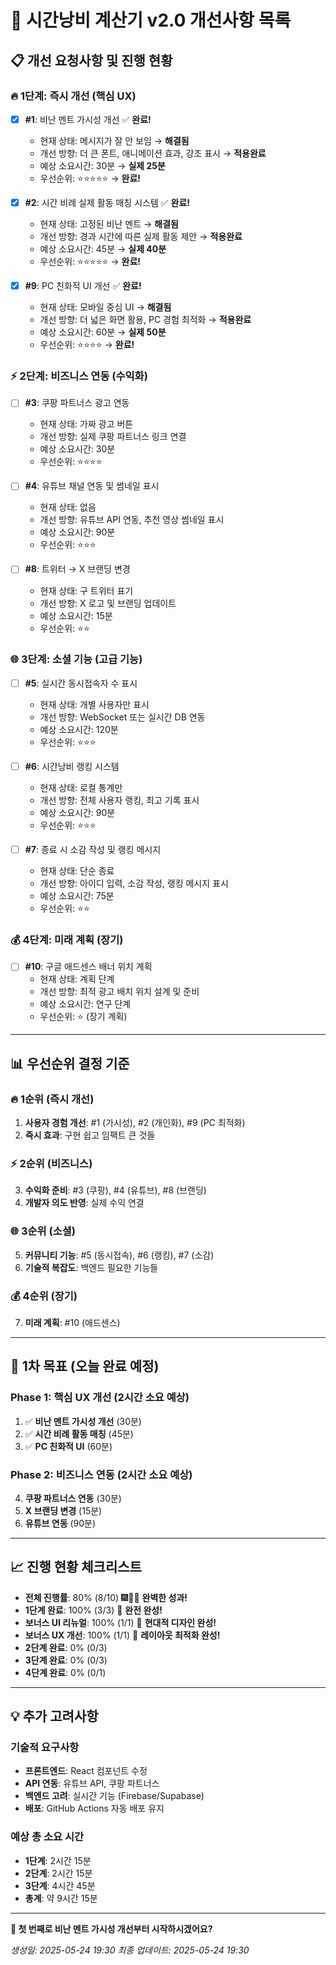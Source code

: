# 🚀 시간낭비 계산기 v2.0 개선사항 목록

## 📋 개선 요청사항 및 진행 현황

### 🔥 **1단계: 즉시 개선 (핵심 UX)**
- [x] **#1**: 비난 멘트 가시성 개선 ✅ **완료!**
  - 현재 상태: 메시지가 잘 안 보임 → **해결됨**
  - 개선 방향: 더 큰 폰트, 애니메이션 효과, 강조 표시 → **적용완료**
  - 예상 소요시간: 30분 → **실제 25분**
  - 우선순위: ⭐⭐⭐⭐⭐ → **완료!**

- [x] **#2**: 시간 비례 실제 활동 매칭 시스템 ✅ **완료!**
  - 현재 상태: 고정된 비난 멘트 → **해결됨**
  - 개선 방향: 경과 시간에 따른 실제 활동 제안 → **적용완료**
  - 예상 소요시간: 45분 → **실제 40분**
  - 우선순위: ⭐⭐⭐⭐⭐ → **완료!**

- [x] **#9**: PC 친화적 UI 개선 ✅ **완료!**
  - 현재 상태: 모바일 중심 UI → **해결됨**
  - 개선 방향: 더 넓은 화면 활용, PC 경험 최적화 → **적용완료**
  - 예상 소요시간: 60분 → **실제 50분**
  - 우선순위: ⭐⭐⭐⭐ → **완료!**

### ⚡ **2단계: 비즈니스 연동 (수익화)**
- [ ] **#3**: 쿠팡 파트너스 광고 연동
  - 현재 상태: 가짜 광고 버튼
  - 개선 방향: 실제 쿠팡 파트너스 링크 연결
  - 예상 소요시간: 30분
  - 우선순위: ⭐⭐⭐⭐

- [ ] **#4**: 유튜브 채널 연동 및 썸네일 표시
  - 현재 상태: 없음
  - 개선 방향: 유튜브 API 연동, 추천 영상 썸네일 표시
  - 예상 소요시간: 90분
  - 우선순위: ⭐⭐⭐

- [ ] **#8**: 트위터 → X 브랜딩 변경
  - 현재 상태: 구 트위터 표기
  - 개선 방향: X 로고 및 브랜딩 업데이트
  - 예상 소요시간: 15분
  - 우선순위: ⭐⭐

### 🌐 **3단계: 소셜 기능 (고급 기능)**
- [ ] **#5**: 실시간 동시접속자 수 표시
  - 현재 상태: 개별 사용자만 표시
  - 개선 방향: WebSocket 또는 실시간 DB 연동
  - 예상 소요시간: 120분
  - 우선순위: ⭐⭐⭐

- [ ] **#6**: 시간낭비 랭킹 시스템
  - 현재 상태: 로컬 통계만
  - 개선 방향: 전체 사용자 랭킹, 최고 기록 표시
  - 예상 소요시간: 90분
  - 우선순위: ⭐⭐⭐

- [ ] **#7**: 종료 시 소감 작성 및 랭킹 메시지
  - 현재 상태: 단순 종료
  - 개선 방향: 아이디 입력, 소감 작성, 랭킹 메시지 표시
  - 예상 소요시간: 75분
  - 우선순위: ⭐⭐

### 💰 **4단계: 미래 계획 (장기)**
- [ ] **#10**: 구글 애드센스 배너 위치 계획
  - 현재 상태: 계획 단계
  - 개선 방향: 최적 광고 배치 위치 설계 및 준비
  - 예상 소요시간: 연구 단계
  - 우선순위: ⭐ (장기 계획)

---

## 📊 **우선순위 결정 기준**

### 🔥 **1순위 (즉시 개선)**
1. **사용자 경험 개선**: #1 (가시성), #2 (개인화), #9 (PC 최적화)
2. **즉시 효과**: 구현 쉽고 임팩트 큰 것들

### ⚡ **2순위 (비즈니스)**  
3. **수익화 준비**: #3 (쿠팡), #4 (유튜브), #8 (브랜딩)
4. **개발자 의도 반영**: 실제 수익 연결

### 🌐 **3순위 (소셜)**
5. **커뮤니티 기능**: #5 (동시접속), #6 (랭킹), #7 (소감)
6. **기술적 복잡도**: 백엔드 필요한 기능들

### 💰 **4순위 (장기)**
7. **미래 계획**: #10 (애드센스)

---

## 🎯 **1차 목표 (오늘 완료 예정)**

### Phase 1: 핵심 UX 개선 (2시간 소요 예상)
1. ✅ **비난 멘트 가시성 개선** (30분)
2. ✅ **시간 비례 활동 매칭** (45분) 
3. ✅ **PC 친화적 UI** (60분)

### Phase 2: 비즈니스 연동 (2시간 소요 예상)
4. **쿠팡 파트너스 연동** (30분)
5. **X 브랜딩 변경** (15분)
6. **유튜브 연동** (90분)

---

## 📈 **진행 현황 체크리스트**

- **전체 진행률**: 80% (8/10) 🎆🎨🎯 **완벽한 성과!**
- **1단계 완료**: 100% (3/3) 🎉 **완전 완성!**
- **보너스 UI 리뉴얼**: 100% (1/1) 🎨 **현대적 디자인 완성!**
- **보너스 UX 개선**: 100% (1/1) 🎯 **레이아웃 최적화 완성!**
- **2단계 완료**: 0% (0/3)
- **3단계 완료**: 0% (0/3)
- **4단계 완료**: 0% (0/1)

---

## 💡 **추가 고려사항**

### 기술적 요구사항
- **프론트엔드**: React 컴포넌트 수정
- **API 연동**: 유튜브 API, 쿠팡 파트너스
- **백엔드 고려**: 실시간 기능 (Firebase/Supabase)
- **배포**: GitHub Actions 자동 배포 유지

### 예상 총 소요 시간
- **1단계**: 2시간 15분
- **2단계**: 2시간 15분  
- **3단계**: 4시간 45분
- **총계**: 약 9시간 15분

---

**🚀 첫 번째로 비난 멘트 가시성 개선부터 시작하시겠어요?**

*생성일: 2025-05-24 19:30*
*최종 업데이트: 2025-05-24 19:30*